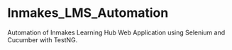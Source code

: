 # Inmakes_LMS_Automation
Automation of Inmakes Learning Hub Web Application using Selenium and Cucumber with TestNG.
